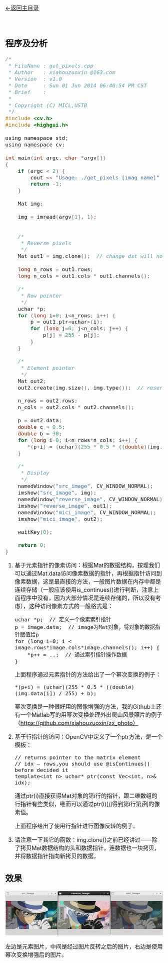 [<font size=4>←返回主目录<font>](../README.md)
</br></br></br>

## 程序及分析

```c
/*
 * FileName : get_pixels.cpp
 * Author   : xiahouzuoxin @163.com
 * Version  : v1.0
 * Date     : Sun 01 Jun 2014 06:40:54 PM CST
 * Brief    : 
 * 
 * Copyright (C) MICL,USTB
 */
#include <cv.h>
#include <highgui.h>

using namespace std;
using namespace cv;

int main(int argc, char *argv[])
{
    if (argc < 2) {
        cout << "Usage: ./get_pixels [imag name]" << endl;
        return -1;
    }

    Mat img;
    
    img = imread(argv[1], 1);
    

    /*
     * Reverse pixels
     */
    Mat out1 = img.clone();  // change dst will not affect img

    long n_rows = out1.rows;
    long n_cols = out1.cols * out1.channels();

    /*
     * Row pointer
     */
    uchar *p;
    for (long i=0; i<n_rows; i++) {
        p = out1.ptr<uchar>(i);
        for (long j=0; j<n_cols; j++) {
            p[j] = 255 - p[j];
        }
    }

    /*
     * Element pointer
     */
    Mat out2;
    out2.create(img.size(), img.type());  // reserve size and type but alloc new space

    n_rows = out2.rows;
    n_cols = out2.cols * out2.channels();

    p = out2.data;
    double c = 0.5;
    double b = 30;
    for (long i=0; i<n_rows*n_cols; i++) {
       *(p+i) = (uchar)(255 * 0.5 * ((double)(img.data[i]) / 255) + b);
    }

    /*
     * Display
     */
    namedWindow("src_image", CV_WINDOW_NORMAL);
    imshow("src_image", img);
    namedWindow("reverse_image", CV_WINDOW_NORMAL);
    imshow("reverse_image", out1);
    namedWindow("mici_image", CV_WINDOW_NORMAL);
    imshow("mici_image", out2);

    waitKey(0);

    return 0;
}
```

1.	基于元素指针的像素访问：根据Mat的数据结构，按理我们可以通过Mat.data访问像素数据的指针，再根据指针访问到像素数据，这是最直接的方法，一般图片数据在内存中都是连续存储（一般应该使用is_continues()进行判断，注意上面程序中没有，因为大部分情况是连续存储的，所以没有考虑），这种访问像素方式的一般格式是：

	```
	uchar *p;  // 定义一个像素索引指针
	p = image.data;  // image为Mat对象，将对象的数据指针赋值给p
	for (long i=0; i < image.rows*image.cols*image.channels(); i++) {
		*p++ = ..;  // 通过索引指针操作数据
	}
	```

	上面程序通过元素指针的方法给出了一个幂次变换的例子：

	```
	*(p+i) = (uchar)(255 * 0.5 * ((double)(img.data[i]) / 255) + b);
	```

	幂次变换是一种很好用的图像增强的方法，我的Github上还有一个Matlab写的用幂次变换处理外出爬山风景照片的例子（https://github.com/xiahouzuoxin/zx_photo）

2.	基于行指针的访问：OpenCV中定义了一个ptr方法，是一个模板：

	```
	// returns pointer to the matrix element
	// idx – rows,you should use @isContinues() before decided it
	template<int n> uchar* ptr(const Vec<int, n>& idx);
	```
	通过ptr<uchar>(i)直接获得Mat对象的第i行的指针，跟二维数组的行指针有些类似，继而可以通过ptr<uchar>(i)[j]得到第i行第j列的像素值。

	上面程序给出了使用行指针进行图像反转的例子。

3.	请注意一下其它的函数：img.clone()之前已经讲过——除了拷贝Mat数据结构的头和数据指针，连数据也一块拷贝，并将数据指针指向新拷贝的数据。


## 效果

![result]

左边是元素图片，中间是经过图片反转之后的图片，右边是使用幂次变换增强后的图片。

[result]:../images/OpenCV基础篇之像素访问/result.png